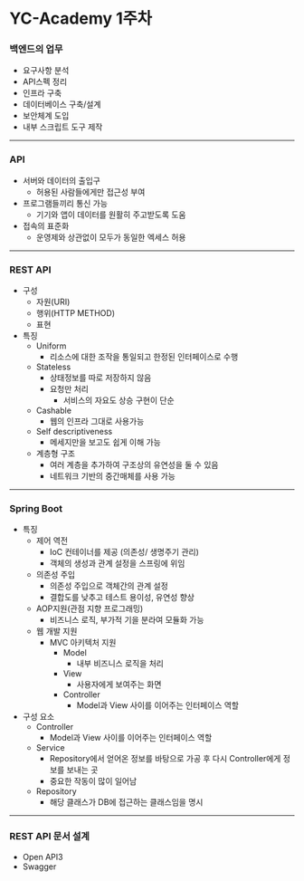 # YC-Academy 1주차
### 백엔드의 업무
- 요구사항 분석
- API스펙 정리
- 인프라 구축
- 데이터베이스 구축/설계
- 보안체계 도입
- 내부 스크립트 도구 제작
---
### API
- 서버와 데이터의 출입구
  - 허용된 사람들에게만 접근성 부여
- 프로그램들끼리 통신 가능
  - 기기와 앱이 데이터를 원활히 주고받도록 도움
- 접속의 표준화
  - 운영제와 상관없이 모두가 동일한 엑세스 허용
---
### REST API
- 구성
  - 자원(URI)
  - 행위(HTTP METHOD)
  - 표현
- 특징
  - Uniform
    - 리소스에 대한 조작을 통일되고 한정된 인터페이스로 수행
  - Stateless
    - 상태정보를 따로 저장하지 않음
    - 요청만 처리
      - 서비스의 자요도 상승
      구현이 단순
  - Cashable
    - 웹의 인프라 그대로 사용가능
  - Self descriptiveness
    - 메세지만을 보고도 쉽게 이해 가능 
  - 계층형 구조
    - 여러 계층을 추가하여 구조상의 유연성을 둘 수 있음
    - 네트워크 기반의 중간매체를 사용 가능
---
### Spring Boot
- 특징
  - 제어 역전
    - IoC 컨테이너를 제공 (의존성/ 생명주기 관리)
    - 객체의 생성과 관계 설정을 스프링에 위임
  - 의존성 주입
    - 의존성 주입으로 객체간의 관계 설정
    - 결합도를 낮추고 테스트 용이성, 유연성 향상
  - AOP지원(관점 지향 프로그래밍)
    - 비즈니스 로직, 부가적 기을 분라여 모듈화 가능
  - 웹 개발 지원
    - MVC 아키텍처 지원
      - Model
        - 내부 비즈니스 로직을 처리
      - View
        - 사용자에게 보여주는 화면
      - Controller
        - Model과 View 사이를 이어주는 인터페이스 역할
- 구성 요소
  - Controller
    - Model과 View 사이를 이어주는 인터페이스 역할
  - Service
    - Repository에서 얻어온 정보를 바탕으로 가공 후 다시 Controller에게 정보를 보내는 곳
    - 중요한 작동이 많이 일어남
  - Repository
    - 해당 클래스가 DB에 접근하는 클래스임을 명시
---
### REST API 문서 설계 
- Open API3
- Swagger

      

  

